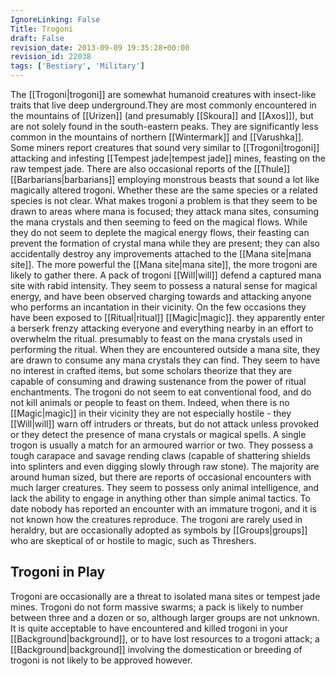 ```yaml
---
IgnoreLinking: False
Title: Trogoni
draft: False
revision_date: 2013-09-09 19:35:28+00:00
revision_id: 22038
tags: ['Bestiary', 'Military']
---
```


The [[Trogoni|trogoni]] are somewhat humanoid creatures with insect-like traits that live deep underground.They are most commonly encountered in the mountains of [[Urizen]] (and presumably [[Skoura]] and [[Axos]]), but are not solely found in the south-eastern peaks. They are significantly less common in the mountains of northern [[Wintermark]] and [[Varushka]]. Some miners report creatures that sound very similar to [[Trogoni|trogoni]] attacking and infesting [[Tempest jade|tempest jade]] mines, feasting on the raw tempest jade. There are also occasional reports of the [[Thule]] [[Barbarians|barbarians]] employing monstrous beasts that sound a lot like magically altered trogoni. Whether these are the same species or a related species is not clear.
What makes trogoni a problem is that they seem to be drawn to areas where mana is focused; they attack mana sites, consuming the mana crystals and then seeming to feed on the magical flows. While they do not seem to deplete the magical energy flows, their feasting can prevent the formation of crystal mana while they are present; they can also accidentally destroy any improvements attached to the [[Mana site|mana site]]. The more powerful the [[Mana site|mana site]], the more trogoni are likely to gather there. A pack of trogoni [[Will|will]] defend a captured mana site with rabid intensity.
They seem to possess a natural sense for magical energy, and have been observed charging towards and attacking anyone who performs an incantation in their vicinity. On the few occasions they have been exposed to [[Ritual|ritual]] [[Magic|magic]]. they apparently enter a berserk frenzy attacking everyone and everything nearby in an effort to overwhelm the ritual. presumably to feast on the mana crystals used in performing the ritual.  When they are encountered outside a mana site, they are drawn to consume any mana crystals they can find. They seem to have no interest in crafted items, but some scholars theorize that they are capable of consuming and drawing sustenance from the power of ritual enchantments.
The trogoni do not seem to eat conventional food, and do not kill animals or people to feast on them. Indeed, when there is no [[Magic|magic]] in their vicinity they are not especially hostile - they [[Will|will]] warn off intruders or threats, but do not attack unless provoked or they detect the presence of mana crystals or magical spells.
A single trogon is usually a match for an armoured warrior or two. They possess a tough carapace and savage rending claws (capable of shattering shields into splinters and even digging slowly through raw stone). The majority are around human sized, but there are reports of occasional encounters with much larger creatures. They seem to possess only animal intelligence, and lack the ability to engage in anything other than simple animal tactics. To date nobody has reported an encounter with an immature trogoni, and it is not known how the creatures reproduce.
The trogoni are rarely used in heraldry, but are occasionally adopted as symbols by [[Groups|groups]] who are skeptical of or hostile to magic, such as Threshers. 
## Trogoni in Play
Trogoni are occasionally are a threat to isolated mana sites or tempest jade mines. Trogoni do not form massive swarms; a pack is likely to number between three and a dozen or so, although larger groups are not unknown. It is quite acceptable to have encountered and killed trogoni in your [[Background|background]], or to have lost resources to a trogoni attack; a [[Background|background]] involving the domestication or breeding of trogoni is not likely to be approved however.